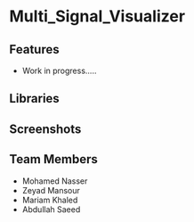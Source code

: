 # Multi_Signal_Visualizer

## Features

- Work in progress.....

## Libraries

## Screenshots

## Team Members

- Mohamed Nasser
- Zeyad Mansour
- Mariam Khaled
- Abdullah Saeed
